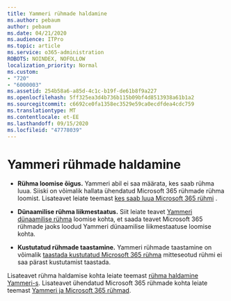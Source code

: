 ```yaml
---
title: Yammeri rühmade haldamine
ms.author: pebaum
author: pebaum
ms.date: 04/21/2020
ms.audience: ITPro
ms.topic: article
ms.service: o365-administration
ROBOTS: NOINDEX, NOFOLLOW
localization_priority: Normal
ms.custom:
- "720"
- "6000003"
ms.assetid: 254b58a6-a85d-4c1c-b19f-de61b8f9a227
ms.openlocfilehash: 5ff325ea3d4b736b115b09bf4d8513938a61b1a2
ms.sourcegitcommit: c6692ce0fa1358ec3529e59ca0ecdfdea4cdc759
ms.translationtype: MT
ms.contentlocale: et-EE
ms.lasthandoff: 09/15/2020
ms.locfileid: "47778039"
---
```

# <a name="manage-groups-in-yammer"></a>Yammeri rühmade haldamine

- **Rühma loomise õigus.** Yammeri abil ei saa määrata, kes saab rühma luua. Siiski on võimalik hallata ühendatud Microsoft 365 rühmade rühma loomist. Lisateavet leiate teemast [kes saab luua Microsoft 365 rühmi](https://docs.microsoft.com/microsoft-365/admin/create-groups/manage-creation-of-groups) .

- **Dünaamilise rühma liikmestaatus.** Siit leiate teavet [Yammeri dünaamilise rühma](https://docs.microsoft.com/yammer/manage-yammer-groups/create-a-dynamic-group) loomise kohta, et saada teavet Microsoft 365 rühmade jaoks loodud Yammeri dünaamilise liikmestaatuse loomise kohta.

- **Kustutatud rühmade taastamine.** Yammeri rühmade taastamine on võimalik [taastada kustutatud Microsoft 365 rühma](https://docs.microsoft.com/microsoft-365/admin/create-groups/restore-deleted-group) mitteseotud rühmi ei saa pärast kustutamist taastada.

Lisateavet rühma haldamise kohta leiate teemast [rühma haldamine Yammeri-s](https://support.office.com/article/Manage-a-group-in-Yammer-6e05c6d6-5548-4c88-89cd-e6757a514ef2). Lisateavet ühendatud Microsoft 365 rühmade kohta leiate teemast [Yammeri ja Microsoft 365 rühmad](https://docs.microsoft.com/yammer/manage-yammer-groups/yammer-and-office-365-groups).
  